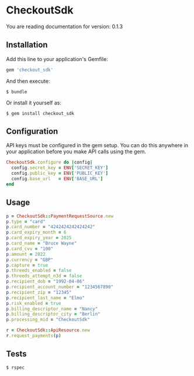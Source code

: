 # CheckoutSdk

You are reading documentation for version: 0.1.3

## Installation

Add this line to your application's Gemfile:

```ruby
gem 'checkout_sdk'
```

And then execute:

    $ bundle

Or install it yourself as:

    $ gem install checkout_sdk

## Configuration

API keys must be configured in the gem setup. You can do this anywhere in your application before you make API calls using the gem.

```ruby
CheckoutSdk.configure do |config|
  config.secret_key = ENV['SECRET_KEY']
  config.public_key = ENV['PUBLIC_KEY']
  config.base_url   = ENV['BASE_URL']
end
```

## Usage

```ruby
p = CheckoutSdk::PaymentRequestSource.new
p.type = "card"
p.card_number = "4242424242424242"
p.card_expiry_month = 6
p.card_expiry_year = 2025
p.card_name = "Bruce Wayne"
p.card_cvv = "100"
p.amount = 2022
p.currency = "GBP"
p.capture = true
p.threeds_enabled = false
p.threeds_attempt_n3d = false
p.recipient_dob = "1992-04-06"
p.recipient_account_number = "1234567890"
p.recipient_zip = "12345"
p.recipient_last_name = "Elmo"
p.risk_enabled = true
p.billing_descriptor_name = "Nancy"
p.billing_descriptor_city = "Berlin"
p.processing_mid = "CheckoutSdk"

r = CheckoutSdk::ApiResource.new
r.request_payments(p)
```

## Tests

    $ rspec
